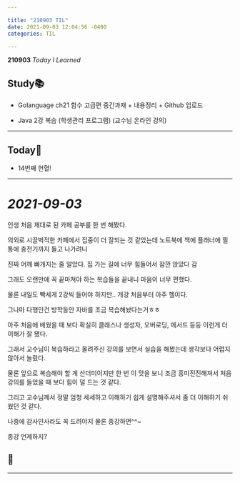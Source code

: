 ```yaml
---

title: "210903 TIL"
date: 2021-09-03 12:04:56 -0400
categories: TIL

---
```


**210903** _Today I Learned_

## Study📚

  * Golanguage ch21 함수 고급편 중간과재 + 내용정리 + Github 업로드

  * Java 2강 복습 (학생관리 프로그램) (교수님 온라인 강의) 


  ---

## Today🍓

  * 14번째 헌혈!



---

# _2021-09-03_

인생 처음 제대로 된 카페 공부를 한 번 해봤다.

의외로 시끌벅적한 카페에서 집중이 더 잘되는 것 같았는데 노트북에 책에 플래너에 필통에 충전기까지 들고 나가려니

진짜 어깨 빠개지는 줄 알았다. 집 가는 길에 너무 힘들어서 잠깐 앉았다 감

그래도 오랜만에 꼭 끝마쳐야 하는 복습들을 끝내니 마음이 너무 편했다.

물론 내일도 빡세게 2강씩 들어야 하지만.. 개강 처음부터 아주 헬이다.

그나마 다행인건 방학동안 자바를 조금 복습해놨다는거ㅎㅎ

아주 처음에 배웠을 때 보다 확실히 클래스나 생성자, 오버로딩, 메서드 등등 이런게 더 이해가 잘 됐다.

그래서 교수님이 복습하라고 올려주신 강의를 보면서 실습을 해봤는데 생각보다 어렵지 않아서 놀랐다.

물론 앞으로 복습해야 할 게 산더미이지만 한 번 이 맛을 보니 조금 흥미진진해져서 처음 강의를 들었을 때 보다 힘이 덜 드는 것 같다.

그리고 교수님께서 정말 엄청 세세하고 이해하기 쉽게 설명해주셔서 좀 더 이해하기 쉬웠던 것 같다.

나중에 감사인사라도 꼭 드려야지 물론 종강하면^^~

종강 언제하지?


## 🍉



---